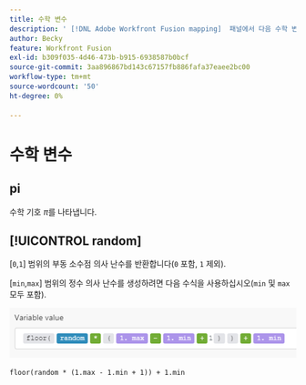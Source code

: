 ```yaml
---
title: 수학 변수
description: ' [!DNL Adobe Workfront Fusion mapping]  패널에서 다음 수학 변수를 사용할 수 있습니다.'
author: Becky
feature: Workfront Fusion
exl-id: b309f035-4d46-473b-b915-6938587b0bcf
source-git-commit: 3aa896867bd143c67157fb886fafa37eaee2bc00
workflow-type: tm+mt
source-wordcount: '50'
ht-degree: 0%

---
```


# 수학 변수

## pi

수학 기호 $\pi$를 나타냅니다.

## [!UICONTROL random]

[`0`,`1`] 범위의 부동 소수점 의사 난수를 반환합니다(`0` 포함, `1` 제외).

[`min`,`max`] 범위의 정수 의사 난수를 생성하려면 다음 수식을 사용하십시오(`min` 및 `max` 모두 포함).

![임의](assets/math-variable-random-350x61.png)

```
floor(random * (1.max - 1.min + 1)) + 1.min
```
